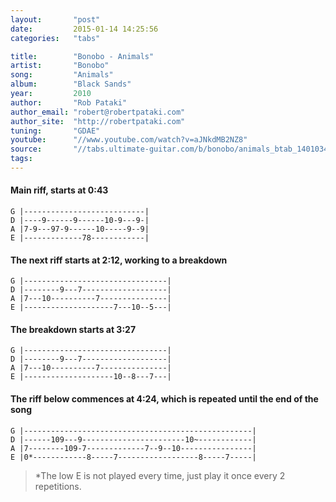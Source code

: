 ```yaml
---
layout:       "post"
date:         2015-01-14 14:25:56
categories:   "tabs"

title:        "Bonobo - Animals"
artist:       "Bonobo"
song:         "Animals"
album:        "Black Sands"
year:         2010
author:       "Rob Pataki"
author_email: "robert@robertpataki.com"
author_site:  "http://robertpataki.com"
tuning:       "GDAE"
youtube:      "//www.youtube.com/watch?v=aJNkdMB2NZ8"
source:       "//tabs.ultimate-guitar.com/b/bonobo/animals_btab_1401034id_04072013date.htm/"
tags:         
---
```


#### Main riff, starts at 0:43

```
G |---------------------------|
D |----9------9------10-9---9-|
A |7-9---97-9------10-----9--9|
E |-------------78------------|
```

#### The next riff starts at 2:12, working to a breakdown

```
G |--------------------------------|
D |--------9---7-------------------|
A |7---10----------7---------------|
E |--------------------7---10--5---|
```

#### The breakdown starts at 3:27

```
G |--------------------------------|
D |--------9---7-------------------|
A |7---10----------7---------------|
E |--------------------10--8---7---|
```

#### The riff below commences at 4:24, which is repeated until the end of the song

```
G |---------------------------------------------------|
D |------109---9-----------------------10~------------|
A |7--------109-7-------------7--9--10----------------|
E |0*------------8-----7------------------8-----7-----|
```

> *The low E is not played every time, just play it once every 2 repetitions.